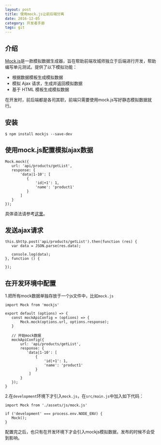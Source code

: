 ```yaml
---
layout: post
title: 使用mock.js让前后端分离
date: 2016-12-05
category: 开发者手册
tags: git
---
```

## 介绍

[Mock.js](http://mockjs.com/)是一款模拟数据生成器，旨在帮助前端攻城师独立于后端进行开发，帮助编写单元测试。提供了以下模拟功能：

- 根据数据模板生成模拟数据
- 模拟 Ajax 请求，生成并返回模拟数据
- 基于 HTML 模板生成模拟数据

在开发时，前后端都是各司其职，前端只需要使用mock.js写好静态模拟数据就行。

## 安装

```
$ npm install mockjs --save-dev
```

## 使用mock.js配置模拟ajax数据

```
Mock.mock({
   url: 'api/products/getList',
   response: {
       'data|1-10': [
          {
              'id|+1': 1,
              'name': 'product1'
          }
       ]
   }
});
```

具体语法请参考[这里](http://mockjs.com/0.1/#Mock)。

## 发送ajax请求

```
this.$http.post('api/products/getList').then(function (res) {
   var data = JSON.parse(res.data);

   console.log(data);
}, function () {

});
```

## 在开发环境中配置

1.把所有mock数据单独存放于一个js文件中，比如`mock.js`

```
import Mock from 'mockjs'

export default (options) => {
   const mockApiConfig = (options) => {
       Mock.mock(options.url, options.response);
   }

   // 开始mock数据
   mockApiConfig({
       url: 'api/products/getList',
       response: {
          'data|1-10': [
              {
                  'id|+1': 1,
                  'name': 'product1'
              }
           ]
       }
   });
}
```

2.在`development`环境下才引入`mock.js`，在`src/main.js`中加入如下代码：

```
import Mock from './assets/js/mock.js'

if ('development' === process.env.NODE_ENV) {
   Mock();
}
```

配置完之后，也只有在开发环境下才会引入mockjs模拟数据，发布的时候不会受到影响。
